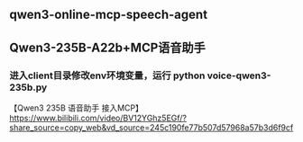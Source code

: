 ## qwen3-online-mcp-speech-agent

## Qwen3-235B-A22b+MCP语音助手

### 进入client目录修改env环境变量，运行 python voice-qwen3-235b.py
【Qwen3 235B 语音助手 接入MCP】 https://www.bilibili.com/video/BV12YGhz5EGf/?share_source=copy_web&vd_source=245c190fe77b507d57968a57b3d6f9cf
